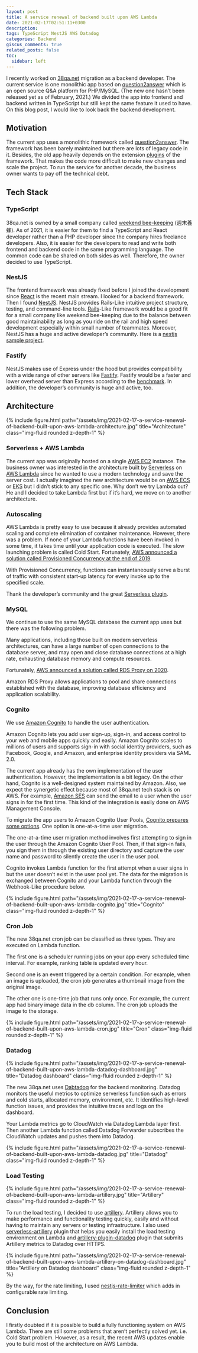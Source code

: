 ```yaml
---
layout: post
title: A service renewal of backend built upon AWS Lambda
date: 2021-02-17T02:51:11+0300
description: 
tags: TypeScript NestJS AWS Datadog
categories: Backend
giscus_comments: true
related_posts: false
toc:
  sidebar: left
---
```


I recently worked on [38qa.net](https://38qa.net/) migration as a backend developer. The current service is one monolithic app based on [question2answer](https://github.com/q2a/question2answer) which is an open source Q&A platform for PHP/MySQL. (The new one hasn’t been released yet as of February, 2021.) We divided the app into frontend and backend written in TypeScript but still kept the same feature it used to have. On this blog post, I would like to look back the backend development.

## Motivation

The current app uses a monolithic framework called [question2answer](https://github.com/q2a/question2answer). The framework has been barely maintained but there are lots of legacy code in it. Besides, the old app heavily depends on the extension [plugins](https://docs.question2answer.org/plugins/) of the framework. That makes the code more difficult to make new changes and scale the project. To run the service for another decade, the business owner wants to pay off the technical debt.

## Tech Stack

### TypeScript

38qa.net is owned by a small company called [weekend bee-keeping](https://syumatsu-yoho.co.jp/) (週末養蜂). As of 2021, it is easier for them to find a TypeScript and React developer rather than a PHP developer since the company hires freelance developers. Also, it is easier for the developers to read and write both frontend and backend code in the same programming language. The common code can be shared on both sides as well. Therefore, the owner decided to use TypeScript.

### NestJS

The frontend framework was already fixed before I joined the development since [React](https://github.com/facebook/react) is the recent main stream. I looked for a backend framework. Then I found [NestJS](https://github.com/nestjs/nest). NestJS provides Rails-Like intuitive project structure, testing, and command-line tools. [Rails](https://github.com/rails/rails)-Like framework would be a good fit for a small company like weekend bee-keeping due to the balance between good maintainability as long as you ride on the rail and high speed development especially within small number of teammates. Moreover, NestJS has a huge and active developer’s community. Here is a [nestjs sample project](https://github.com/kenzan8000/nestjs-lambda-boilerplate).

### Fastify

NestJS makes use of Express under the hood but provides compatibility with a wide range of other servers like [Fastify](https://github.com/fastify/fastify). Fastify would be a faster and lower overhead server than Express according to the [benchmark](https://github.com/fastify/fastify#benchmarks). In addition, the developer’s community is huge and active, too.

## Architecture

<div class="row">
    <div class="col-sm mt-3 mt-md-0">
        {% include figure.html path="/assets/img/2021-02-17-a-service-renewal-of-backend-built-upon-aws-lambda-architecture.jpg" title="Architecture" class="img-fluid rounded z-depth-1" %}
    </div>
</div>

### Serverless + AWS Lambda

The current app was originally hosted on a single [AWS EC2](https://aws.amazon.com/ec2) instance. The business owner was interested in the architecture built by [Serverless](https://github.com/serverless/serverless) on [AWS Lambda](https://aws.amazon.com/lambda/) since he wanted to use a modern technology and save the server cost. I actually imagined the new architecture would be on [AWS ECS](https://aws.amazon.com/ecs) or [EKS](https://aws.amazon.com/eks/) but I didn’t stick to any specific one. Why don’t we try Lambda out? He and I decided to take Lambda first but if it’s hard, we move on to another architecture.

### Autoscaling

AWS Lambda is pretty easy to use because it already provides automated scaling and complete elimination of container maintenance. However, there was a problem. If none of your Lambda functions have been invoked in some time, it takes time until your application code is executed. The slow launching problem is called Cold Start. Fortunately, [AWS announced a solution called Provisioned Concurrency at the end of 2019](https://aws.amazon.com/about-aws/whats-new/2019/12/aws-lambda-announces-provisioned-concurrency).

With Provisioned Concurrency, functions can instantaneously serve a burst of traffic with consistent start-up latency for every invoke up to the specified scale.

Thank the developer’s community and the great [Serverless plugin](https://web.archive.org/web/20230203031220/https://medium.com/neiman-marcus-tech/serverless-provisioned-concurrency-autoscaling-3d8ec23d10c).

### MySQL

We continue to use the same MySQL database the current app uses but there was the following problem.

Many applications, including those built on modern serverless architectures, can have a large number of open connections to the database server, and may open and close database connections at a high rate, exhausting database memory and compute resources.

Fortunately, [AWS announced a solution called RDS Proxy on 2020](https://aws.amazon.com/blogs/aws/amazon-rds-proxy-now-generally-available).

Amazon RDS Proxy allows applications to pool and share connections established with the database, improving database efficiency and application scalability.

### Cognito

We use [Amazon Cognito](https://aws.amazon.com/cognito) to handle the user authentication.

Amazon Cognito lets you add user sign-up, sign-in, and access control to your web and mobile apps quickly and easily. Amazon Cognito scales to millions of users and supports sign-in with social identity providers, such as Facebook, Google, and Amazon, and enterprise identity providers via SAML 2.0.

The current app already has the own implementation of the user authentication. However, the implementation is a bit legacy. On the other hand, Cognito is a well-designed system maintained by Amazon. Also, we expect the synergetic effect because most of 38qa.net tech stack is on AWS. For example, [Amazon SES](https://aws.amazon.com/ses) can send the email to a user when the user signs in for the first time. This kind of the integration is easily done on AWS Management Console.

To migrate the app users to Amazon Cognito User Pools, [Cognito prepares some options](https://web.archive.org/web/20230606003242/https://aws.amazon.com/blogs/mobile/migrating-users-to-amazon-cognito-user-pools/). One option is one-at-a-time user migration.

The one-at-a-time user migration method involves first attempting to sign in the user through the Amazon Cognito User Pool. Then, if that sign-in fails, you sign them in through the existing user directory and capture the user name and password to silently create the user in the user pool.

Cognito invokes Lambda function for the first attempt when a user signs in but the user doesn’t exist in the user pool yet. The data for the migration is exchanged between Cognito and your Lambda function through the Webhook-Like procedure below.

<div class="row">
    <div class="col-sm mt-3 mt-md-0">
        {% include figure.html path="/assets/img/2021-02-17-a-service-renewal-of-backend-built-upon-aws-lambda-cognito.jpg" title="Cognito" class="img-fluid rounded z-depth-1" %}
    </div>
</div>

### Cron Job

The new 38qa.net cron job can be classified as three types. They are executed on Lambda function.

The first one is a scheduler running jobs on your app every scheduled time interval. For example, ranking table is updated every hour.

Second one is an event triggered by a certain condition. For example, when an image is uploaded, the cron job generates a thumbnail image from the original image.

The other one is one-time job that runs only once. For example, the current app had binary image data in the db column. The cron job uploads the image to the storage.

<div class="row">
    <div class="col-sm mt-3 mt-md-0">
        {% include figure.html path="/assets/img/2021-02-17-a-service-renewal-of-backend-built-upon-aws-lambda-cron.jpg" title="Cron" class="img-fluid rounded z-depth-1" %}
    </div>
</div>

### Datadog

<div class="row">
    <div class="col-sm mt-3 mt-md-0">
        {% include figure.html path="/assets/img/2021-02-17-a-service-renewal-of-backend-built-upon-aws-lambda-datadog-dashboard.jpg" title="Datadog dashboard" class="img-fluid rounded z-depth-1" %}
    </div>
</div>

The new 38qa.net uses [Dabtadog](https://www.datadoghq.com/) for the backend monitoring. Datadog monitors the useful metrics to optimize serverless function such as errors and cold starts, allocated memory, environment, etc. It identifies high-level function issues, and provides the intuitive traces and logs on the dashboard.

Your Lambda metrics go to CloudWatch via Datadog Lambda layer first. Then another Lambda function called Datadog Forwarder subscribes the CloudWatch updates and pushes them into Datadog.

<div class="row">
    <div class="col-sm mt-3 mt-md-0">
        {% include figure.html path="/assets/img/2021-02-17-a-service-renewal-of-backend-built-upon-aws-lambda-datadog.jpg" title="Datadog" class="img-fluid rounded z-depth-1" %}
    </div>
</div>

### Load Testing

<div class="row">
    <div class="col-sm mt-3 mt-md-0">
        {% include figure.html path="/assets/img/2021-02-17-a-service-renewal-of-backend-built-upon-aws-lambda-artillery.jpg" title="Artillery" class="img-fluid rounded z-depth-1" %}
    </div>
</div>

To run the load testing, I decided to use [artillery](https://artillery.io/). Artillery allows you to make performance and functionality testing quickly, easily and without having to maintain any servers or testing infrastructure. I also used [serverless-artillery](https://github.com/Nordstrom/serverless-artillery) plugin that helps you easily install the load testing environment on Lambda and [artillery-plugin-datadog](https://www.npmjs.com/package/artillery-plugin-datadog) plugin that submits Artillery metrics to Datadog over HTTPS.

<div class="row">
    <div class="col-sm mt-3 mt-md-0">
        {% include figure.html path="/assets/img/2021-02-17-a-service-renewal-of-backend-built-upon-aws-lambda-artillery-on-datadog-dashboard.jpg" title="Artillery on Datadog dashboard" class="img-fluid rounded z-depth-1" %}
    </div>
</div>

By the way, for the rate limiting, I used [nestjs-rate-limiter](https://github.com/ozkanonur/nestjs-rate-limiter) which adds in configurable rate limiting.

## Conclusion

I firstly doubted if it is possible to build a fully functioning system on AWS Lambda. There are still some problems that aren’t perfectly solved yet. i.e. Cold Start problem. However, as a result, the recent AWS updates enable you to build most of the architecture on AWS Lambda.